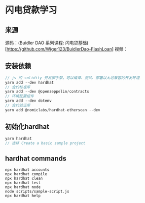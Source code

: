 # 闪电贷款学习

## 来源
源码：(Buidler DAO 系列课程: 闪电贷基础)[https://github.com/Wiger123/BuidlerDao-FlashLoan]
视频：
## 安装依赖
```javascript
// js 的 solidity 开发脚手架，可以编译、测试、部署以太坊兼容的开发环境
yarn add --dev hardhat
// 合约标准库
yarn add --dev @openzeppelin/contracts 
// 环境配置组件
yarn add --dev dotenv
// 合约验证库
yarn add @nomiclabs/hardhat-etherscan --dev
```

## 初始化hardhat
```javascript
yarn hardhat
// 选择 Create a basic sample project
```



## hardhat commands
```shell
npx hardhat accounts
npx hardhat compile
npx hardhat clean
npx hardhat test
npx hardhat node
node scripts/sample-script.js
npx hardhat help
```